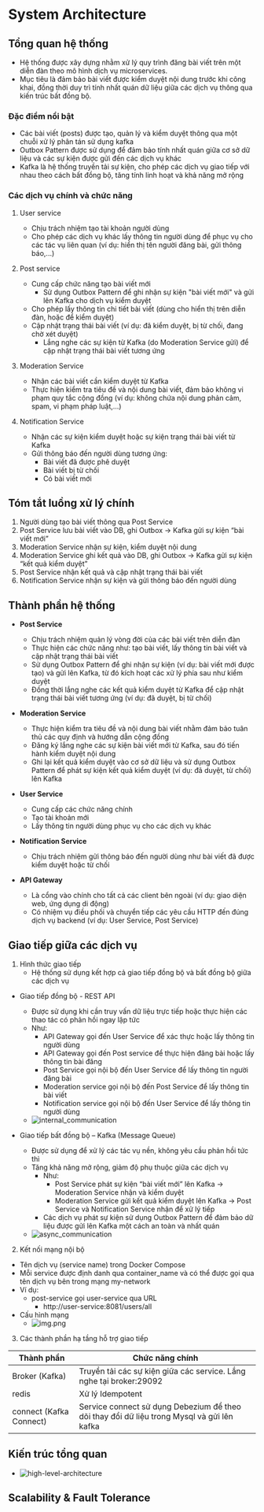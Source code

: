 # System Architecture

## Tổng quan hệ thống
- Hệ thống được xây dựng nhằm xử lý quy trình đăng bài viết trên một diễn đàn theo mô hình dịch vụ microservices.
- Mục tiêu là đảm bảo bài viết được kiểm duyệt nội dung trước khi công khai, đồng thời duy trì tính nhất quán dữ liệu giữa các dịch vụ thông qua kiến trúc bất đồng bộ.
### Đặc điểm nổi bật
- Các bài viết (posts) được tạo, quản lý và kiểm duyệt thông qua một chuỗi xử lý phân tán sử dụng kafka
- Outbox Pattern được sử dụng để đảm bảo tính nhất quán giữa cơ sở dữ liệu và các sự kiện được gửi đến các dịch vụ khác
- Kafka là hệ thống truyền tải sự kiện, cho phép các dịch vụ giao tiếp với nhau theo cách bất đồng bộ, tăng tính linh hoạt và khả năng mở rộng

### Các dịch vụ chính và chức năng
1. User service
   - Chịu trách nhiệm tạo tài khoản người dùng
   - Cho phép các dịch vụ khác lấy thông tin người dùng để phục vụ cho các tác vụ liên quan (ví dụ: hiển thị tên người đăng bài, gửi thông báo,...)


2. Post service
   - Cung cấp chức năng tạo bài viết mới
      - Sử dụng Outbox Pattern để ghi nhận sự kiện "bài viết mới" và gửi lên Kafka cho dịch vụ kiểm duyệt
   - Cho phép lấy thông tin chi tiết bài viết (dùng cho hiển thị trên diễn đàn, hoặc để kiểm duyệt)
   - Cập nhật trạng thái bài viết (ví dụ: đã kiểm duyệt, bị từ chối, đang chờ xét duyệt)
      - Lắng nghe các sự kiện từ Kafka (do Moderation Service gửi) để cập nhật trạng thái bài viết tương ứng


3. Moderation Service
   - Nhận các bài viết cần kiểm duyệt từ Kafka
   - Thực hiện kiểm tra tiêu đề và nội dung bài viết, đảm bảo không vi phạm quy tắc cộng đồng (ví dụ: không chứa nội dung phản cảm, spam, vi phạm pháp luật,...)


4. Notification Service
   - Nhận các sự kiện kiểm duyệt hoặc sự kiện trạng thái bài viết từ Kafka
   - Gửi thông báo đến người dùng tương ứng:
      - Bài viết đã được phê duyệt
      - Bài viết bị từ chối
      - Có bài viết mới


## Tóm tắt luồng xử lý chính
1. Người dùng tạo bài viết thông qua Post Service
2. Post Service lưu bài viết vào DB, ghi Outbox → Kafka gửi sự kiện “bài viết mới”
3. Moderation Service nhận sự kiện, kiểm duyệt nội dung
4. Moderation Service ghi kết quả vào DB, ghi Outbox → Kafka gửi sự kiện “kết quả kiểm duyệt”
5. Post Service nhận kết quả và cập nhật trạng thái bài viết
6. Notification Service nhận sự kiện và gửi thông báo đến người dùng

## Thành phần hệ thống
- **Post Service**
   - Chịu trách nhiệm quản lý vòng đời của các bài viết trên diễn đàn
   - Thực hiện các chức năng như: tạo bài viết, lấy thông tin bài viết và cập nhật trạng thái bài viết
   - Sử dụng Outbox Pattern để ghi nhận sự kiện (ví dụ: bài viết mới được tạo) và gửi lên Kafka, từ đó kích hoạt các xử lý phía sau như kiểm duyệt
   - Đồng thời lắng nghe các kết quả kiểm duyệt từ Kafka để cập nhật trạng thái bài viết tương ứng (ví dụ: đã duyệt, bị từ chối)


- **Moderation Service**
   -  Thực hiện kiểm tra tiêu đề và nội dung bài viết nhằm đảm bảo tuân thủ các quy định và hướng dẫn cộng đồng
   - Đăng ký lắng nghe các sự kiện bài viết mới từ Kafka, sau đó tiến hành kiểm duyệt nội dung
   - Ghi lại kết quả kiểm duyệt vào cơ sở dữ liệu và sử dụng Outbox Pattern để phát sự kiện kết quả kiểm duyệt (ví dụ: đã duyệt, từ chối) lên Kafka


- **User Service**
   - Cung cấp các chức năng chính
   - Tạo tài khoản mới
   - Lấy thông tin người dùng phục vụ cho các dịch vụ khác


- **Notification Service**
   - Chịu trách nhiệm gửi thông báo đến người dùng như bài viết đã được kiểm duyệt hoặc từ chối


- **API Gateway**
   - Là cổng vào chính cho tất cả các client bên ngoài (ví dụ: giao diện web, ứng dụng di động)
   - Có nhiệm vụ điều phối và chuyển tiếp các yêu cầu HTTP đến đúng dịch vụ backend (ví dụ: User Service, Post Service)

## Giao tiếp giữa các dịch vụ
1. Hình thức giao tiếp
   - Hệ thống sử dụng kết hợp cả giao tiếp đồng bộ và bất đồng bộ giữa các dịch vụ


+ Giao tiếp đồng bộ - REST API
   + Được sử dụng khi cần truy vấn dữ liệu trực tiếp hoặc thực hiện các thao tác có phản hồi ngay lập tức
   + Như:
      + API Gateway gọi đến User Service để xác thực hoặc lấy thông tin người dùng
      + API Gateway gọi đến Post service để thực hiện đăng bài hoặc lấy thông tin bài đăng
      + Post Service gọi nội bộ đến User Service để lấy thông tin người đăng bài
      + Moderation service gọi nội bộ đến Post Service để lấy thông tin bài viết
      + Notification service gọi nội bộ đến User Service để lấy thông tin người dùng
   + ![internal_communication](docs/asset/internal-communication.png)


+ Giao tiếp bất đồng bộ – Kafka (Message Queue)
   + Được sử dụng để xử lý các tác vụ nền, không yêu cầu phản hồi tức thì
   + Tăng khả năng mở rộng, giảm độ phụ thuộc giữa các dịch vụ
      + Như:
         + Post Service phát sự kiện “bài viết mới” lên Kafka → Moderation Service nhận và kiểm duyệt
         + Moderation Service gửi kết quả kiểm duyệt lên Kafka → Post Service và Notification Service nhận để xử lý tiếp
      + Các dịch vụ phát sự kiện sử dụng Outbox Pattern để đảm bảo dữ liệu được gửi lên Kafka một cách an toàn và nhất quán
   + ![async_communication](docs/asset/async_communication.png)

2. Kết nối mạng nội bộ
- Tên dịch vụ (service name) trong Docker Compose
- Mỗi service được định danh qua container_name và có thể được gọi qua tên dịch vụ bên trong mạng my-network
- Ví dụ:
   - post-service gọi user-service qua URL
      - http://user-service:8081/users/all
- Cấu hình mạng
   - ![img.png](docs/asset/img.png)


3. Các thành phần hạ tầng hỗ trợ giao tiếp

| Thành phần     | Chức năng chính                                                                                                     |
|----------------|---------------------------------------------------------------------------------------------------------------------|
| Broker (Kafka) | Truyền tải các sự kiện giữa các service. Lắng nghe tại broker:29092                                                 | 
|  redis         | Xử lý Idempotent                                                                                                    | 
|connect (Kafka Connect) | Service connect sử dụng Debezium để theo dõi thay đổi dữ liệu trong Mysql và gửi lên kafka                          | 



[//]: # (## Data Flow)

[//]: # (- Explain the flow of data between services and the gateway.)

[//]: # (- Include any external dependencies &#40;e.g., databases, third-party APIs&#41;.)

## Kiến trúc tổng quan
- ![high-level-architecture](docs/asset/high-level-architecture.png)

## Scalability & Fault Tolerance
